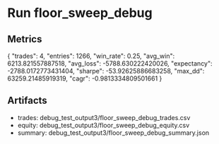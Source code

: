 # Run floor_sweep_debug

## Metrics
{
  "trades": 4,
  "entries": 1266,
  "win_rate": 0.25,
  "avg_win": 6213.821557887518,
  "avg_loss": -5788.630222420026,
  "expectancy": -2788.0172773431404,
  "sharpe": -53.92625886683258,
  "max_dd": 63259.21485919319,
  "cagr": -0.9813334809501661
}

## Artifacts
- trades: debug_test_output3/floor_sweep_debug_trades.csv
- equity: debug_test_output3/floor_sweep_debug_equity.csv
- summary: debug_test_output3/floor_sweep_debug_summary.json
